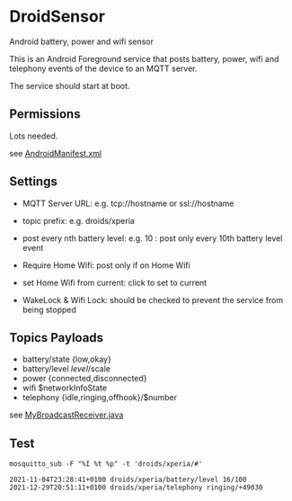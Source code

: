 # DroidSensor

Android battery, power and wifi sensor

This is an Android Foreground service that posts battery, power, wifi and telephony events of the device to an MQTT server.

The service should start at boot.

## Permissions

Lots needed.

see [AndroidManifest.xml](droidsensor/src/main/AndroidManifest.xml)

## Settings

* MQTT Server URL: e.g. tcp://hostname or ssl://hostname

* topic prefix: e.g. droids/xperia

* post every nth battery level: e.g. 10  : post only every 10th battery level event

* Require Home Wifi: post only if on Home Wifi

* set Home Wifi from current: click to set to current

* WakeLock & Wifi Lock: should be checked to prevent the service from being stopped

## Topics Payloads

* battery/state {low,okay}
* battery/level $level/$scale
* power {connected,disconnected}
* wifi $networkInfoState
* telephony {idle,ringing,offhook}/$number

see [MyBroadcastReceiver.java](droidsensor/src/main/java/de/jwi/droidsensor/MyBroadcastReceiver.java)

## Test

    mosquitto_sub -F "%I %t %p" -t 'droids/xperia/#'
	
	2021-11-04T23:28:41+0100 droids/xperia/battery/level 16/100
	2021-12-29T20:51:11+0100 droids/xperia/telephony ringing/+49030




